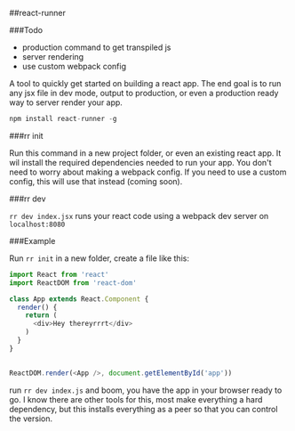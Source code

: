 ##react-runner

###Todo

 - production command to get transpiled js
 - server rendering
 - use custom webpack config

A tool to quickly get started on building a react app. The end goal is to run any jsx file in dev mode, output to production, or even a production ready way to server render your app.

```js
npm install react-runner -g
```

###rr init

Run this command in a new project folder, or even an existing react app. It wil install the required dependencies needed to run your app. You don't need to worry about making a webpack config. If you need to use a custom config, this will use that instead (coming soon).


###rr dev

`rr dev index.jsx` runs your react code using a webpack dev server on `localhost:8080`

###Example

Run `rr init` in a new folder, create a file like this: 

```js
import React from 'react'
import ReactDOM from 'react-dom'

class App extends React.Component {
  render() {
    return (
      <div>Hey thereyrrrt</div>
    )
  }
}
  

ReactDOM.render(<App />, document.getElementById('app'))
```

run `rr dev index.js` and boom, you have the app in your browser ready to go. I know there are other tools for this, most make everything a hard dependency, but this installs everything as a peer so that you can control the version.
